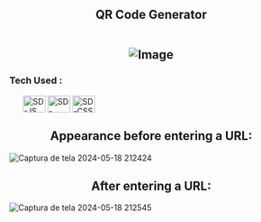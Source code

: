 <h2 align="center">QR Code Generator

<br>![Image](https://github.com/user-attachments/assets/adbaef45-ba18-4930-99f8-addb5cad2aea)

</h2>

<h3>Tech Used :</h3>

<ul>
  <img align="center" alt="SD-JS" height="30" width="40" src="https://cdn.jsdelivr.net/gh/devicons/devicon@latest/icons/javascript/javascript-original.svg">
  <img align="center" alt="SD-HTML" height="30" width="40" src="https://cdn.jsdelivr.net/gh/devicons/devicon@latest/icons/html5/html5-original.svg">
  <img align="center" alt="SD-CSS" height="30" width="40" src="https://cdn.jsdelivr.net/gh/devicons/devicon@latest/icons/css3/css3-original.svg">
</ul>

<h2 align="center">Appearance before entering a URL:</h2>

![Captura de tela 2024-05-18 212424](https://github.com/SandynellyDiniz/QRCode-Generator/assets/160080540/5190acac-708a-4ce8-8cc8-e0c9c6a10518)

<h2 align="center">After entering a URL:</h2>

![Captura de tela 2024-05-18 212545](https://github.com/SandynellyDiniz/QRCode-Generator/assets/160080540/4ffeb528-239c-4474-8bf7-76a55b53d818)


